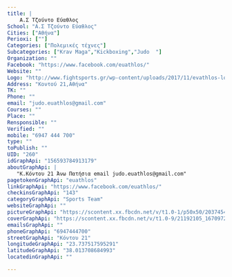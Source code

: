 ```yaml
---
title: |
    Α.Σ Τζούντο Εύαθλος
School: "Α.Σ Τζούντο Εύαθλος"
Cities: ["Αθήνα"]
Perioxi: [""]
Categories: ["Πολεμικές τέχνες"]
Subcategories: ["Krav Maga","Kickboxing","Judo  "]
Organization: ""
Facebook: "https://www.facebook.com/euathlos/"
Website: ""
Logo: "http://www.fightsports.gr/wp-content/uploads/2017/11/evathlos-logo.jpg"
Address: "Κοντού 21,Αθήνα"
TK: ""
Phone: ""
email: "judo.euathlos@gmail.com"
Courses: ""
Place: ""
Rensponsible: ""
Verified: ""
mobile: "6947 444 700"
type: ""
toPublish: ""
UID: "260"
idGraphApi: "156593784913179"
aboutGraphApi: | 
   "Κ.Κόντου 21 Άνω Πατήσια email judo.euathlos@gmail.com"
pagetokenGraphApi: "euathlos"
linkGraphApi: "https://www.facebook.com/euathlos/"
checkinsGraphApi: "143"
categoryGraphApi: "Sports Team"
websiteGraphApi: ""
pictureGraphApi: "https://scontent.xx.fbcdn.net/v/t1.0-1/p50x50/20374547_156593964913161_1936095003888633425_n.jpg?oh=417571bc35128482d6e70e721b86db70&amp;oe=5B352FD3"
coverGraphApi: "https://scontent.xx.fbcdn.net/v/t1.0-9/21192105_167097297196161_7556697898927413247_n.jpg?oh=1b7a28144c4e86e0844f7fd94809f16a&amp;oe=5B439570"
emailsGraphApi: ""
phoneGraphApi: "6947444700"
streetGraphApi: "Κόντου 21"
longitudeGraphApi: "23.737517595291"
latitudeGraphApi: "38.013708684993"
locatedinGraphApi: ""

---
```




